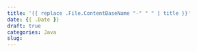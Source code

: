 ```yaml
---
title: '{{ replace .File.ContentBaseName "-" " " | title }}'
date: {{ .Date }}
draft: true
categories: Java
slug:
---
```

